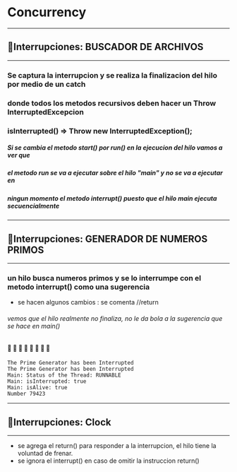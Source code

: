 # Concurrency
-----------------------------------------------------------------------
## 🚀Interrupciones: BUSCADOR DE ARCHIVOS
-----------------------------------------------------------------------
### Se captura la interrupcion y se realiza la finalizacion del hilo por medio de un catch
### donde todos los metodos recursivos deben hacer un Throw InterruptedExcepcion
### isInterrupted() => Throw new InterruptedException();


##### Si se cambia el metodo start() por run() en la ejecucion del hilo vamos a ver que
##### el metodo run se va a ejecutar sobre el hilo "main" y no se va a ejecutar en 
##### ningun momento el metodo interrupt() puesto que el hilo main ejecuta secuencialmente
-----------------------------------------------------------------------
## 🚀Interrupciones: GENERADOR DE NUMEROS PRIMOS
-----------------------------------------------------------------------
### un hilo busca numeros primos y se lo interrumpe con el metodo interrupt() como una sugerencia
* se hacen algunos cambios : se comenta //return  
###### vemos que el hilo realmente no finaliza, no le da bola a la sugerencia que se hace en main()
#### 📄 📄 📄 📄 📄 📄 📄 📄 
```
The Prime Generator has been Interrupted
The Prime Generator has been Interrupted
Main: Status of the Thread: RUNNABLE
Main: isInterrupted: true
Main: isAlive: true
Number 79423
```
-----------------------------------------------------------------------
## 🚀Interrupciones: Clock
-----------------------------------------------------------------------
* se agrega el return() para responder a la interrupcion, el hilo tiene la voluntad de frenar.
* se ignora el interrupt() en caso de omitir la instruccion return()

